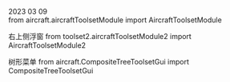 2023 03 09  
from aircraft.aircraftToolsetModule import AircraftToolsetModule

右上侧浮窗
from toolset2.aircraftToolsetModule2 import AircraftToolsetModule2

树形菜单
from aircraft.CompositeTreeToolsetGui import CompositeTreeToolsetGui


